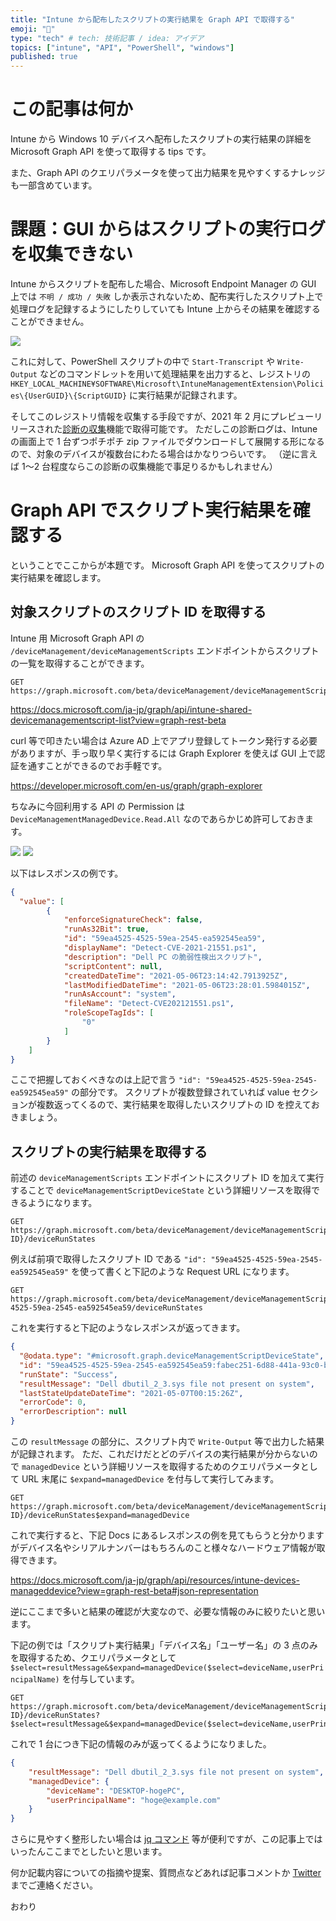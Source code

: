 ```yaml
---
title: "Intune から配布したスクリプトの実行結果を Graph API で取得する"
emoji: "🧐"
type: "tech" # tech: 技術記事 / idea: アイデア
topics: ["intune", "API", "PowerShell", "windows"]
published: true
---
```

# この記事は何か
Intune から Windows 10 デバイスへ配布したスクリプトの実行結果の詳細を Microsoft Graph API を使って取得する tips です。

また、Graph API のクエリパラメータを使って出力結果を見やすくするナレッジも一部含めています。

# 課題：GUI からはスクリプトの実行ログを収集できない
Intune からスクリプトを配布した場合、Microsoft Endpoint Manager の GUI 上では `不明 / 成功 / 失敗` しか表示されないため、配布実行したスクリプト上で処理ログを記録するようにしたりしていても Intune 上からその結果を確認することができません。

![](https://storage.googleapis.com/zenn-user-upload/pela2a6pfbprxv94qoj0grg4cw12)

これに対して、PowerShell スクリプトの中で `Start-Transcript` や `Write-Output` などのコマンドレットを用いて処理結果を出力すると、レジストリの `HKEY_LOCAL_MACHINE¥SOFTWARE\Microsoft\IntuneManagementExtension\Policies\{UserGUID}\{ScriptGUID}` に実行結果が記録されます。

そしてこのレジストリ情報を収集する手段ですが、2021 年 2 月にプレビューリリースされた[診断の収集](https://docs.microsoft.com/ja-jp/mem/intune/remote-actions/collect-diagnostics)機能で取得可能です。
ただしこの診断ログは、Intune の画面上で 1 台ずつポチポチ zip ファイルでダウンロードして展開する形になるので、対象のデバイスが複数台にわたる場合はかなりつらいです。
（逆に言えば 1〜2 台程度ならこの診断の収集機能で事足りるかもしれません）

# Graph API でスクリプト実行結果を確認する
ということでここからが本題です。
Microsoft Graph API を使ってスクリプトの実行結果を確認します。

## 対象スクリプトのスクリプト ID を取得する
Intune 用 Microsoft Graph API の `/deviceManagement/deviceManagementScripts` エンドポイントからスクリプトの一覧を取得することができます。

```HTTP
GET https://graph.microsoft.com/beta/deviceManagement/deviceManagementScripts
```

https://docs.microsoft.com/ja-jp/graph/api/intune-shared-devicemanagementscript-list?view=graph-rest-beta

curl 等で叩きたい場合は Azure AD 上でアプリ登録してトークン発行する必要がありますが、手っ取り早く実行するには Graph Explorer を使えば GUI 上で認証を通すことができるのでお手軽です。

https://developer.microsoft.com/en-us/graph/graph-explorer

ちなみに今回利用する API の Permission は `DeviceManagementManagedDevice.Read.All` なのであらかじめ許可しておきます。

![](https://storage.googleapis.com/zenn-user-upload/y105kpcjb2y2a1uqfoqsltnaevdh)
![](https://storage.googleapis.com/zenn-user-upload/tv9e66t1srfqonjh7n609ycn1t1w)

以下はレスポンスの例です。
```JSON
{
  "value": [
        {
            "enforceSignatureCheck": false,
            "runAs32Bit": true,
            "id": "59ea4525-4525-59ea-2545-ea592545ea59",
            "displayName": "Detect-CVE-2021-21551.ps1",
            "description": "Dell PC の脆弱性検出スクリプト",
            "scriptContent": null,
            "createdDateTime": "2021-05-06T23:14:42.7913925Z",
            "lastModifiedDateTime": "2021-05-06T23:28:01.5984015Z",
            "runAsAccount": "system",
            "fileName": "Detect-CVE202121551.ps1",
            "roleScopeTagIds": [
                "0"
            ]
        }
    ]
}
```

ここで把握しておくべきなのは上記で言う `"id": "59ea4525-4525-59ea-2545-ea592545ea59"` の部分です。
スクリプトが複数登録されていれば value セクションが複数返ってくるので、実行結果を取得したいスクリプトの ID を控えておきましょう。

## スクリプトの実行結果を取得する
前述の `deviceManagementScripts` エンドポイントにスクリプト ID を加えて実行することで `deviceManagementScriptDeviceState` という詳細リソースを取得できるようになります。

```HTTP
GET https://graph.microsoft.com/beta/deviceManagement/deviceManagementScripts/{Script ID}/deviceRunStates
```

例えば前項で取得したスクリプト ID である `"id": "59ea4525-4525-59ea-2545-ea592545ea59"` を使って書くと下記のような Request URL になります。

```HTTP
GET https://graph.microsoft.com/beta/deviceManagement/deviceManagementScripts/59ea4525-4525-59ea-2545-ea592545ea59/deviceRunStates
```

これを実行すると下記のようなレスポンスが返ってきます。

```JSON
{
  "@odata.type": "#microsoft.graph.deviceManagementScriptDeviceState",
  "id": "59ea4525-4525-59ea-2545-ea592545ea59:fabec251-6d88-441a-93c0-b17a524bb914",
  "runState": "Success",
  "resultMessage": "Dell dbutil_2_3.sys file not present on system",
  "lastStateUpdateDateTime": "2021-05-07T00:15:26Z",
  "errorCode": 0,
  "errorDescription": null
}
```

この `resultMessage` の部分に、スクリプト内で `Write-Output` 等で出力した結果が記録されます。
ただ、これだけだとどのデバイスの実行結果が分からないので `managedDevice` という詳細リソースを取得するためのクエリパラメータとして URL 末尾に `$expand=managedDevice` を付与して実行してみます。

```HTTP
GET https://graph.microsoft.com/beta/deviceManagement/deviceManagementScripts/{Script ID}/deviceRunStates$expand=managedDevice
```

これで実行すると、下記 Docs にあるレスポンスの例を見てもらうと分かりますがデバイス名やシリアルナンバーはもちろんのこと様々なハードウェア情報が取得できます。

https://docs.microsoft.com/ja-jp/graph/api/resources/intune-devices-manageddevice?view=graph-rest-beta#json-representation

逆にここまで多いと結果の確認が大変なので、必要な情報のみに絞りたいと思います。

下記の例では「スクリプト実行結果」「デバイス名」「ユーザー名」の 3 点のみを取得するため、クエリパラメータとして `$select=resultMessage&$expand=managedDevice($select=deviceName,userPrincipalName)` を付与しています。

```HTTP
GET https://graph.microsoft.com/beta/deviceManagement/deviceManagementScripts/{Script ID}/deviceRunStates?$select=resultMessage&$expand=managedDevice($select=deviceName,userPrincipalName)
```

これで 1 台につき下記の情報のみが返ってくるようになりました。
```JSON
{
    "resultMessage": "Dell dbutil_2_3.sys file not present on system",
    "managedDevice": {
        "deviceName": "DESKTOP-hogePC",
        "userPrincipalName": "hoge@example.com"
    }
}
```

さらに見やすく整形したい場合は [jq コマンド](https://qiita.com/takeshinoda@github/items/2dec7a72930ec1f658af) 等が便利ですが、この記事上ではいったんここまでとしたいと思います。

何か記載内容についての指摘や提案、質問点などあれば記事コメントか [Twitter](https://twitter.com/thdy_jp) までご連絡ください。

おわり
